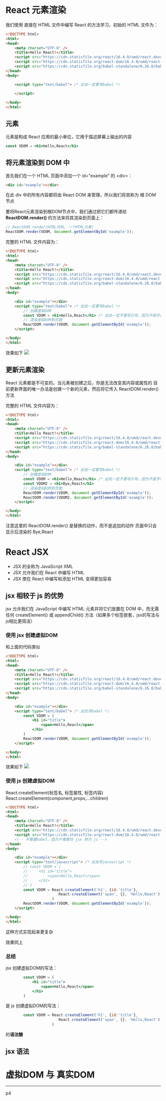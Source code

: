 # React 元素渲染

我们使用 直接在 HTML 文件中编写 React 的方法学习，初始的 HTML 文件为：
```html
<!DOCTYPE html>
<html>
<head>
    <meta charset="UTF-8" />
    <title>Hello React!</title>
    <script src="https://cdn.staticfile.org/react/16.4.0/umd/react.development.js"></script>
    <script src="https://cdn.staticfile.org/react-dom/16.4.0/umd/react-dom.development.js"></script>
    <script src="https://cdn.staticfile.org/babel-standalone/6.26.0/babel.min.js"></script>
</head>
<body>

    <script type="text/babel"> /* 此处一定要写babel */
        
    </script>

</body>
</html>
```

## 元素

元素是构成 React 应用的最小单位，它用于描述屏幕上输出的内容
```jsx
const VDOM = <h1>Hello,React</h1>
```

## 将元素渲染到 DOM 中

首先我们在一个 HTML 页面中添加一个 id="example" 的 \<div\>：
```html
<div id="example"></div>
```
在此 div 中的所有内容都将由 React DOM 来管理，所以我们将其称为 根 DOM 节点

要将React元素渲染到根DOM节点中，我们通过把它们都传递给 **ReactDOM.render()** 的方法来将其渲染到页面上：
```jsx
// ReactDOM.render(HTML代码, 一个HTML元素) 
ReactDOM.render(VDOM, document.getElementById('example'));
```

完整的 HTML 文件内容为：
```html
<!DOCTYPE html>
<html>
<head>
    <meta charset="UTF-8" />
    <title>Hello React!</title>
    <script src="https://cdn.staticfile.org/react/16.4.0/umd/react.development.js"></script>
    <script src="https://cdn.staticfile.org/react-dom/16.4.0/umd/react-dom.development.js"></script>
    <script src="https://cdn.staticfile.org/babel-standalone/6.26.0/babel.min.js"></script>
</head>
<body>

    <div id="example"></div>
    <script type="text/babel"> /* 此处一定要写babel */
        // 创建虚拟DOM
        const VDOM = <h1>Hello,React</h1> /* 此处一定不要写引号，因为不是字符串 */
        // 渲染虚拟DOM到页面
        ReactDOM.render(VDOM, document.getElementById('example'));
    </script>

</body>
</html>
```

效果如下
![](resources/2023-11-08-21-57-24.png)

## 更新元素渲染

React 元素都是不可变的。当元素被创建之后，你是无法改变其内容或属性的
目前更新界面的唯一办法是创建一个新的元素，然后将它传入 ReactDOM.render() 方法

完整的 HTML 文件内容为：
```html
<!DOCTYPE html>
<html>
<head>
    <meta charset="UTF-8" />
    <title>Hello React!</title>
    <script src="https://cdn.staticfile.org/react/16.4.0/umd/react.development.js"></script>
    <script src="https://cdn.staticfile.org/react-dom/16.4.0/umd/react-dom.development.js"></script>
    <script src="https://cdn.staticfile.org/babel-standalone/6.26.0/babel.min.js"></script>
</head>
<body>

    <div id="example"></div>
    <script type="text/babel"> /* 此处一定要写babel */
        // 创建虚拟DOM
        const VDOM = <h1>Hello,React</h1> /* 此处一定不要写引号，因为不是字符串 */
        const VDOM2 = <h1>Bye,React</h1>
        // 渲染虚拟DOM到页面
        ReactDOM.render(VDOM, document.getElementById('example'));
        ReactDOM.render(VDOM2, document.getElementById('example'));
    </script>

</body>
</html>
```
注意这里的 ReactDOM.render() 是替换的动作，而不是追加的动作
页面中只会显示后渲染的 Bye,React

# React JSX

- JSX 的全称为 JavaScript XML
- JSX 允许我们在 React 中编写 HTML
- JSX 使在 React 中编写和添加 HTML 变得更加容易

## jsx 相较于 js 的优势

jsx 允许我们在 JavaScript 中编写 HTML 元素并将它们放置在 DOM 中，而无需任何 createElement() 或 appendChild() 方法（如果多个标签嵌套，jsx的写法与js相比更简洁）

### 使用 jsx 创建虚拟DOM

和上面的代码类似

```html
<!DOCTYPE html>
<html>
<head>
    <meta charset="UTF-8" />
    <title>Hello React!</title>
    <script src="https://cdn.staticfile.org/react/16.4.0/umd/react.development.js"></script>
    <script src="https://cdn.staticfile.org/react-dom/16.4.0/umd/react-dom.development.js"></script>
    <script src="https://cdn.staticfile.org/babel-standalone/6.26.0/babel.min.js"></script>
</head>
<body>

    <div id="example"></div>
    <script type="text/babel"> /* 此处写babel */
        const VDOM = (
            <h1 id="title">
                <span>Hello,React</span>
            </h1>
        )
        ReactDOM.render(VDOM, document.getElementById('example'));
    </script>

</body>
</html>
```

效果如下
![](resources/2023-11-08-22-21-58.png)

### 使用 js 创建虚拟DOM

React.createElement(标签名, 标签属性, 标签内容)
React.createElement(component,props,…children)

```html
<!DOCTYPE html>
<html>
<head>
    <meta charset="UTF-8" />
    <title>Hello React!</title>
    <script src="https://cdn.staticfile.org/react/16.4.0/umd/react.development.js"></script>
    <script src="https://cdn.staticfile.org/react-dom/16.4.0/umd/react-dom.development.js"></script>
    <!-- 不需要babel，因为不需要将 jsx 转为 js -->
</head>
<body>

    <div id="example"></div>
    <script type="text/javascript"> /* 此处写javascript */
        // const VDOM = (
        //     <h1 id="title">
        //         <span>Hello,React</span>
        //     </h1>
        // )
        const VDOM = React.createElement('h1', {id:'title'}, 
                        React.createElement('span', {}, 'Hello,React')
                     )
        ReactDOM.render(VDOM, document.getElementById('example'));
    </script>

</body>
</html>
```
这种方式实现起来更复杂

效果同上

### 总结

jsx 创建虚拟DOM的写法：
```jsx
        const VDOM = (
            <h1 id="title">
                <span>Hello,React</span>
            </h1>
        )
```
是 js 创建虚拟DOM的写法：
```js
        const VDOM = React.createElement('h1', {id:'title'}, 
                        React.createElement('span', {}, 'Hello,React')
                     )
```
的**语法糖**

## jsx 语法






# 虚拟DOM 与 真实DOM



















---
p4




